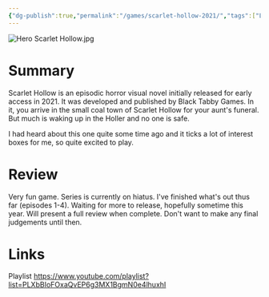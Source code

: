 ```yaml
---
{"dg-publish":true,"permalink":"/games/scarlet-hollow-2021/","tags":["LP","games"],"created":"2024-02-13","updated":"2024-08-05"}
---
```



![Hero Scarlet Hollow.jpg](/img/user/Attachments/Hero%20Scarlet%20Hollow.jpg)

# Summary

Scarlet Hollow is an episodic horror visual novel initially released for early access in 2021. It was developed and published by Black Tabby Games. In it, you arrive in the small coal town of Scarlet Hollow for your aunt's funeral. But much is waking up in the Holler and no one is safe.

I had heard about this one quite some time ago and it ticks a lot of interest boxes for me, so quite excited to play.

# Review

Very fun game. Series is currently on hiatus. I've finished what's out thus far (episodes 1-4). Waiting for more to release, hopefully sometime this year. Will present a full review when complete. Don't want to make any final judgements until then.

# Links

Playlist https://www.youtube.com/playlist?list=PLXbBIoFOxaQvEP6g3MX1BgmN0e4lhuxhI
